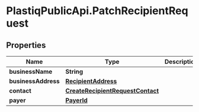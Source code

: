 # PlastiqPublicApi.PatchRecipientRequest

## Properties

Name | Type | Description | Notes
------------ | ------------- | ------------- | -------------
**businessName** | **String** |  | [optional] 
**businessAddress** | [**RecipientAddress**](RecipientAddress.md) |  | [optional] 
**contact** | [**CreateRecipientRequestContact**](CreateRecipientRequestContact.md) |  | [optional] 
**payer** | [**PayerId**](PayerId.md) |  | [optional] 



